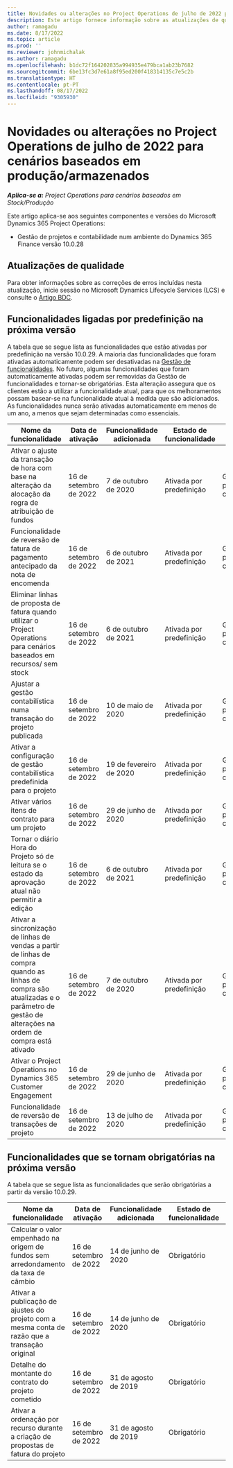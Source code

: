 ```yaml
---
title: Novidades ou alterações no Project Operations de julho de 2022 para cenários baseados em produção/armazenados
description: Este artigo fornece informação sobre as atualizações de qualidade que estão disponíveis na versão de julho de 2022 do Microsoft Dynamics 365 Project Operations para cenários com base no stock/produção.
author: ramagadu
ms.date: 8/17/2022
ms.topic: article
ms.prod: ''
ms.reviewer: johnmichalak
ms.author: ramagadu
ms.openlocfilehash: b1dc72f164202835a994935e479bca1ab23b7682
ms.sourcegitcommit: 6be13fc3d7e61a8f95ed200f418314135c7e5c2b
ms.translationtype: HT
ms.contentlocale: pt-PT
ms.lasthandoff: 08/17/2022
ms.locfileid: "9305930"
---
```

# <a name="whats-new-or-changed-in-project-operations-july-2022-for-stockedproduction-based-scenarios"></a>Novidades ou alterações no Project Operations de julho de 2022 para cenários baseados em produção/armazenados

_**Aplica-se a:** Project Operations para cenários baseados em Stock/Produção_

Este artigo aplica-se aos seguintes componentes e versões do Microsoft Dynamics 365 Project Operations:

- Gestão de projetos e contabilidade num ambiente do Dynamics 365 Finance versão 10.0.28

## <a name="quality-updates"></a>Atualizações de qualidade

Para obter informações sobre as correções de erros incluídas nesta atualização, inicie sessão no Microsoft Dynamics Lifecycle Services (LCS) e consulte o [Artigo BDC](https://fix.lcs.dynamics.com/Issue/Details?bugId=694438).

## <a name="features-turned-on-by-default-in-upcoming-release"></a>Funcionalidades ligadas por predefinição na próxima versão

A tabela que se segue lista as funcionalidades que estão ativadas por predefinição na versão 10.0.29. A maioria das funcionalidades que foram ativadas automaticamente podem ser desativadas na [Gestão de funcionalidades](/dynamics365/fin-ops-core/fin-ops/get-started/feature-management/feature-management-overview). No futuro, algumas funcionalidades que foram automaticamente ativadas podem ser removidas da Gestão de funcionalidades e tornar-se obrigatórias. Esta alteração assegura que os clientes estão a utilizar a funcionalidade atual, para que os melhoramentos possam basear-se na funcionalidade atual à medida que são adicionados. As funcionalidades nunca serão ativadas automaticamente em menos de um ano, a menos que sejam determinadas como essenciais.

| Nome da funcionalidade | Data de ativação | Funcionalidade adicionada | Estado de funcionalidade | Módulo |
| --- | --- | --- |--- |--- |
| Ativar o ajuste da transação de hora com base na alteração da alocação da regra de atribuição de fundos | 16 de setembro de 2022 | 7 de outubro de 2020 | Ativada por predefinição | Gestão de projetos e contabilística |
| Funcionalidade de reversão de fatura de pagamento antecipado da nota de encomenda | 16 de setembro de 2022 | 6 de outubro de 2021 | Ativada por predefinição | Gestão de projetos e contabilística |
| Eliminar linhas de proposta de fatura quando utilizar o Project Operations para cenários baseados em recursos/ sem stock | 16 de setembro de 2022 | 6 de outubro de 2021 | Ativada por predefinição | Gestão de projetos e contabilística |
| Ajustar a gestão contabilística numa transação do projeto publicada | 16 de setembro de 2022 | 10 de maio de 2020 | Ativada por predefinição | Gestão de projetos e contabilística |
| Ativar a configuração de gestão contabilística predefinida para o projeto | 16 de setembro de 2022 | 19 de fevereiro de 2020 | Ativada por predefinição | Gestão de projetos e contabilística |
| Ativar vários itens de contrato para um projeto | 16 de setembro de 2022 | 29 de junho de 2020 | Ativada por predefinição | Gestão de projetos e contabilística |
| Tornar o diário Hora do Projeto só de leitura se o estado da aprovação atual não permitir a edição | 16 de setembro de 2022 | 6 de outubro de 2021 | Ativada por predefinição | Gestão de projetos e contabilística |
| Ativar a sincronização de linhas de vendas a partir de linhas de compra quando as linhas de compra são atualizadas e o parâmetro de gestão de alterações na ordem de compra está ativado | 16 de setembro de 2022 | 7 de outubro de 2020 | Ativada por predefinição | Gestão de projetos e contabilística |
| Ativar o Project Operations no Dynamics 365 Customer Engagement | 16 de setembro de 2022 | 29 de junho de 2020 | Ativada por predefinição | Gestão de projetos e contabilística |
| Funcionalidade de reversão de transações de projeto | 16 de setembro de 2022 | 13 de julho de 2020 | Ativada por predefinição | Gestão de projetos e contabilística |

## <a name="features-that-become-mandatory-in-the-upcoming-release"></a>Funcionalidades que se tornam obrigatórias na próxima versão

A tabela que se segue lista as funcionalidades que serão obrigatórias a partir da versão 10.0.29.

| Nome da funcionalidade | Data de ativação | Funcionalidade adicionada | Estado de funcionalidade | Módulo |
| --- | --- | --- | --- | --- |
| Calcular o valor empenhado na origem de fundos sem arredondamento da taxa de câmbio | 16 de setembro de 2022 | 14 de junho de 2020 | Obrigatório | Gestão de projetos e contabilística |
| Ativar a publicação de ajustes do projeto com a mesma conta de razão que a transação original | 16 de setembro de 2022 | 14 de junho de 2020 | Obrigatório | Gestão de projetos e contabilística |
| Detalhe do montante do contrato do projeto cometido | 16 de setembro de 2022 | 31 de agosto de 2019 | Obrigatório | Gestão de projetos e contabilística |
| Ativar a ordenação por recurso durante a criação de propostas de fatura do projeto | 16 de setembro de 2022 | 31 de agosto de 2019 | Obrigatório | Gestão de projetos e contabilística |

